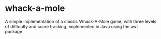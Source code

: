 # whack-a-mole
A simple implementation of a classic Whack-A-Mole game, with three levels of difficulty and score
tracking, implemented in Java using the awt package.

